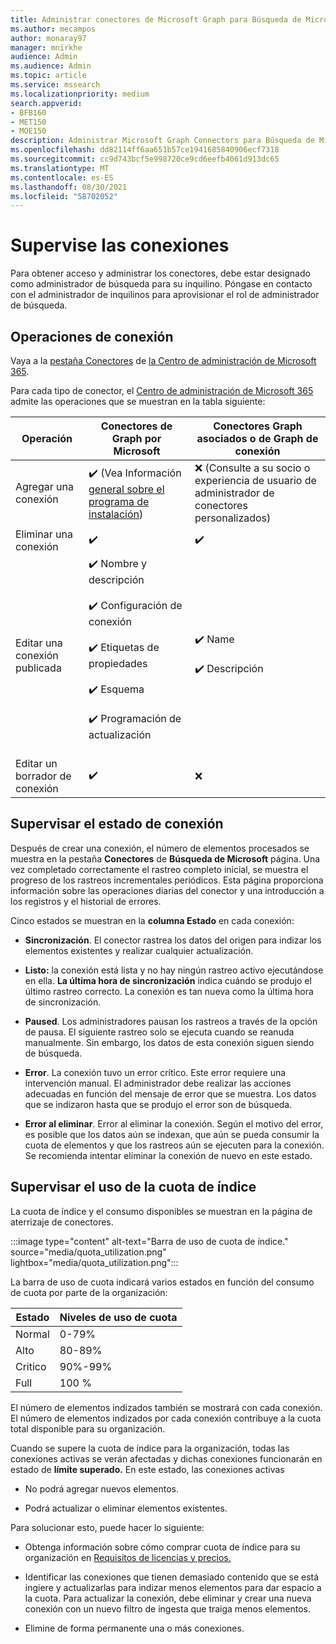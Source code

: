 ```yaml
---
title: Administrar conectores de Microsoft Graph para Búsqueda de Microsoft
ms.author: mecampos
author: monaray97
manager: mnirkhe
audience: Admin
ms.audience: Admin
ms.topic: article
ms.service: mssearch
ms.localizationpriority: medium
search.appverid:
- BFB160
- MET150
- MOE150
description: Administrar Microsoft Graph Connectors para Búsqueda de Microsoft.
ms.openlocfilehash: dd82114ff6aa651b57ce1941685840906ecf7318
ms.sourcegitcommit: cc9d743bcf5e998720ce9cd6eefb4061d913dc65
ms.translationtype: MT
ms.contentlocale: es-ES
ms.lasthandoff: 08/30/2021
ms.locfileid: "58702052"
---
```

# <a name="monitor-your-connections"></a>Supervise las conexiones

Para obtener acceso y administrar los conectores, debe estar designado como administrador de búsqueda para su inquilino. Póngase en contacto con el administrador de inquilinos para aprovisionar el rol de administrador de búsqueda.

## <a name="connection-operations"></a>Operaciones de conexión

Vaya a la [pestaña Conectores](https://admin.microsoft.com/Adminportal/Home#/MicrosoftSearch/Connectors) de [la Centro de administración de Microsoft 365](https://admin.microsoft.com).

Para cada tipo de conector, el [Centro de administración de Microsoft 365](https://admin.microsoft.com) admite las operaciones que se muestran en la tabla siguiente:

Operación | Conectores de Graph por Microsoft | Conectores Graph asociados o de Graph de conexión
--- | --- | ---
Agregar una conexión | :heavy_check_mark: (Vea Información [general sobre el programa de instalación](configure-connector.md)) | :x: (Consulte a su socio o experiencia de usuario de administrador de conectores personalizados)
Eliminar una conexión | :heavy_check_mark: | :heavy_check_mark:
Editar una conexión publicada | :heavy_check_mark: Nombre y descripción<br></br> :heavy_check_mark: Configuración de conexión<br></br> :heavy_check_mark: Etiquetas de propiedades<br></br> :heavy_check_mark: Esquema<br></br> :heavy_check_mark: Programación de actualización<br></br> | :heavy_check_mark: Name<br></br> :heavy_check_mark: Descripción
Editar un borrador de conexión | :heavy_check_mark: | :x:

## <a name="monitor-your-connection-state"></a>Supervisar el estado de conexión

Después de crear una conexión, el número de elementos procesados se muestra en la pestaña **Conectores** de **Búsqueda de Microsoft** página. Una vez completado correctamente el rastreo completo inicial, se muestra el progreso de los rastreos incrementales periódicos. Esta página proporciona información sobre las operaciones diarias del conector y una introducción a los registros y el historial de errores.

Cinco estados se muestran en la **columna Estado** en cada conexión:

* **Sincronización**. El conector rastrea los datos del origen para indizar los elementos existentes y realizar cualquier actualización.

* **Listo:** la conexión está lista y no hay ningún rastreo activo ejecutándose en ella. **La última hora de sincronización** indica cuándo se produjo el último rastreo correcto. La conexión es tan nueva como la última hora de sincronización.

* **Paused**. Los administradores pausan los rastreos a través de la opción de pausa. El siguiente rastreo solo se ejecuta cuando se reanuda manualmente. Sin embargo, los datos de esta conexión siguen siendo de búsqueda.

* **Error**. La conexión tuvo un error crítico. Este error requiere una intervención manual. El administrador debe realizar las acciones adecuadas en función del mensaje de error que se muestra. Los datos que se indizaron hasta que se produjo el error son de búsqueda.

* **Error al eliminar**. Error al eliminar la conexión. Según el motivo del error, es posible que los datos aún se indexan, que aún se pueda consumir la cuota de elementos y que los rastreos aún se ejecuten para la conexión. Se recomienda intentar eliminar la conexión de nuevo en este estado.

## <a name="monitor-your-index-quota-utilization"></a>Supervisar el uso de la cuota de índice

La cuota de índice y el consumo disponibles se muestran en la página de aterrizaje de conectores.

:::image type="content" alt-text="Barra de uso de cuota de índice." source="media/quota_utilization.png" lightbox="media/quota_utilization.png":::

La barra de uso de cuota indicará varios estados en función del consumo de cuota por parte de la organización:

Estado | Niveles de uso de cuota
--- | --- 
Normal | 0-79%
Alto | 80-89%
Critico | 90%-99%
Full | 100 %

El número de elementos indizados también se mostrará con cada conexión. El número de elementos indizados por cada conexión contribuye a la cuota total disponible para su organización.

Cuando se supere la cuota de índice para la organización, todas las conexiones activas se verán afectadas y dichas conexiones funcionarán en estado de **límite superado.** En este estado, las conexiones activas  

* No podrá agregar nuevos elementos.

* Podrá actualizar o eliminar elementos existentes.

Para solucionar esto, puede hacer lo siguiente:

* Obtenga información sobre cómo comprar cuota de índice para su organización en [Requisitos de licencias y precios.](licensing.md)

* Identificar las conexiones que tienen demasiado contenido que se está ingiere y actualizarlas para indizar menos elementos para dar espacio a la cuota. Para actualizar la conexión, debe eliminar y crear una nueva conexión con un nuevo filtro de ingesta que traiga menos elementos.

* Elimine de forma permanente una o más conexiones.
